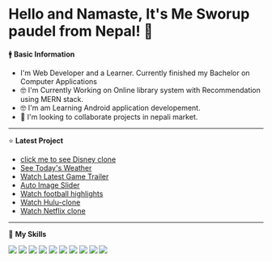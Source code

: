  # Hello and Namaste, It's Me Sworup paudel from Nepal! 👋

 🚹 <B>Basic Information</B>
 <ul>
 <li>I'm Web Developer and a Learner. Currently finished my Bachelor on Computer Applications</li>
 <li>🤓 I'm Currently Working on Online library system with Recommendation using MERN stack.</li>
 <li>🤓 I'm am Learning Android application developement.</li>
 <li>👯 I'm looking to collaborate projects in nepali market.</li>
 </ul>
 
 <hr>

 
⭐ <B>Latest Project</B>
<ul>
 <li><a href="https://custom-disney.web.app/" target="_blank">click me to see Disney clone</a></li>
 <li><a href="https://watch-weather.netlify.app/" target="_blank">See Today's Weather</a></li>
 <li><a href="https://game-trailer.vercel.app/" target="_blank">Watch Latest Game Trailer</a></li>
 <li><a href="https://image-slides.netlify.app/" target="_blank">Auto Image Slider</a></li>
 <li><a href="https://watchfootballhighlights.netlify.app/" target="_blank">Watch football highlights</a></li>
 <li><a href="https://hulu-clone-puce-ten.vercel.app/" target="_blank">Watch Hulu-clone</a></li>
 <li><a href="https://netflix-c.vercel.app/"  target="_blank">Watch Netflix clone</a></li>
</ul>

<hr>
 
🔧 <b>My Skills</b>
<div>
<!-- <img src="https://user-images.githubusercontent.com/96978659/153031097-b07094bf-6aab-4d16-bf77-deb48be07f01.jpg /> -->
<img src="https://img.icons8.com/?size=48&id=20909&format=png" />
<img src="https://img.icons8.com/?size=80&id=YjeKwnSQIBUq&format=png" />
 <img src="https://img.icons8.com/?size=48&id=EzPCiQUqWWEa&format=png" />
  <img src="https://img.icons8.com/?size=48&id=4PiNHtUJVbLs&format=png" />
<img src="https://img.icons8.com/?size=48&id=108784&format=png" />
 <img src="https://img.icons8.com/?size=80&id=wPohyHO_qO1a&format=png" />
<img src="https://img.icons8.com/?size=48&id=hsPbhkOH4FMe&format=png" />
<img src="https://img.icons8.com/?size=80&id=CQBFmwnDKlB3&format=png" />
<img src="https://img.icons8.com/?size=48&id=74402&format=png" />
<img src="https://img.icons8.com/?size=80&id=114425&format=png" />






 
</div>







